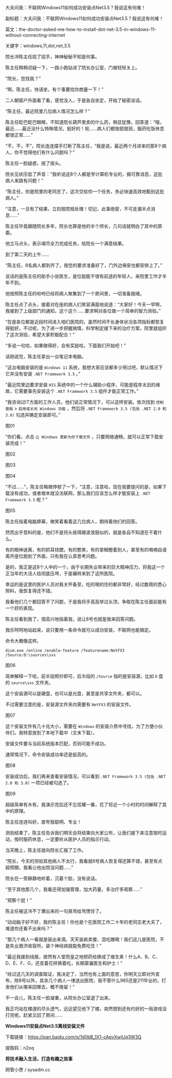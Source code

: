 大夫问我：不联网Windows11如何成功安装点Net3.5？我说这有何难！

副标题：大夫问我：不联网Windows11如何成功安装点Net3.5？我说这有何难！

英文：the-doctor-asked-me-how-to-install-dot-net-3.5-in-windows-11-without-connecting-internet

关键字：windows,11,dot,net,3.5



院长冲陈主任招了招手，神神秘秘不知是何事。

陈主任稍稍迟疑一下，一路小跑钻进了院长办公室，门被轻轻关上。



“院长，您找我？”

“啊，陈主任，快请坐，有个事要找你商量一下！”

二人朝窗户外面看了看，感觉没人，于是各自坐定，开始了秘密谈话。



“陈主任，最近院里几位病人情况怎么样？”

陈主任眨巴眨巴眼睛，不知道院长葫芦里卖的什么药，稍显犹豫，回答道：“哦，最近……最近没什么特殊情况，挺好的！呃……病人们都按部就班，服药吃饭休息都很正常……”

“不，不，不”，院长连连摆手打断了陈主任，“我是说，最近两个月进来的那8个病人，你不觉得他们有什么问题吗？”

陈主任一脸疑惑，摇了摇头。

院长见状压低了声音：“我听说这8个人都是学计算机专业的，据可靠消息，这批病人来路有问题！”

“陈主任，你是院里的老同志了，这次交给你一个任务，务必快速高效地甄别这批病人。”

“注意，一旦有了结果，立刻按院规处理！切记，此事绝密，不可走漏半点消息……”



陈主任毕竟跟随院长多年，院长也算是他的半个师长，几句话就明白了其中的原委。

他立马点头，表示竭尽全力完成任务，给院长一个满意结果。

到了第二天的上午……



“陈主任，8名病人都到齐了。按您的要求准备好了，门外边保安也都安排上了。”

说话的是陈主任的助手小张医生，是位挺能干很有前途的年轻人，来院里工作才半年不到。

他按照陈主任的吩咐已经将病人聚集到了一个房间里，一切准备就绪。

陈主任点了点头，接着对在座的病人们笑容满面地说道：“大家好！今天一早啊，我接到了上级部门的通知，这个这个……要求啊对各位做一个简单的智力测验。”

“在座各位都是近段时间进入咱们医院的，虽然时间不长身体状况各项指标都恢复得挺好，不过呢，为了进一步把握病情，科学制定接下来的治疗方案，院里就组织了这次测验，希望大家积极配合！”

“多说一句哈，如果做得好，会有奖励哈，下面我们开始吧！”



话刚说完，陈主任拿出一台笔记本电脑。

“这台电脑安装的是 `Windows 11` 系统，我想大家应该都多少用过吧，默认情况下它并没有安装 `.NET Framework 3.5` 。”

“最近院里边要求安装 `HIS` 系统中的一个什么辅助小程序，可能是程序太旧的缘故，它需要事先安装这个 `.NET Framework 3.5` 组件才能正常工作。”

“我咨询过IT方面的工作人员，他们说正常情况下，可以这样安装。依次找到 `控制面板` > `启用或关闭 Windows 功能` ，然后将 `.NET Framework 3.5 (包括 .NET 2.0 和 3.0)` 勾选并确定安装即可。”

图01



“你们看，点击 `让 Windows 更新为你下载文件` ，只要网络通畅，就可以正常下载安装完成！”

图02

图03

图04



“不过……”，陈主任略微停顿了一下，“注意，注意哈，现在我要提问的是，如果下载没有成功，或者根本就没法联网，那么我们应该怎么样才能安装上 `.NET Framework 3.5` 呢？”

图05



陈主任指着电脑屏幕，微笑着看着这几位病人，期待着他们的回答。

然而出乎意料的是，他们不是将头摇得跟波浪鼓似的，就是各自不知道在干着什么。

有的眼神迷离，有的抓耳挠腮，有的憨笑，有的拿眼瞪着别人，甚至有的喃喃自语离开座位跑到了外面，只有我在认真思考问题。



是的，我正是这8个人中的一个，由于长期失业带来的巨大精神压力，将我这一个正当年的大活人给彻底压垮，于是辗转来到了这所医院。

幸运的是这里的医护人员对我关怀备至，吃的喝的住的都非常好，经过数周的悉心照料，我恢复得还不错。

我看他们几个都回答不了问题，于是我将手高高举过头顶，争取在陈主任面前能有一个好的表现。



陈主任看到我了，很高兴地指着我，说让8号也就是我来回答问题。

我乐呵呵地站起来，说只要用一条命令就可以成功安装，不联网也能搞定。

命令大概像这样。

```
dism.exe /online /enable-feature /featurename:NetFX3 /Source:D:\sources\sxs
```

图06



简单解释一下哈，前半段照抄即可，后半段的 `/Source` 指的是安装源，比如 `D` 盘的 `source\sxs` 文件夹。

这个安装源可以是硬盘，也可以是光盘，甚至是共享文件夹，都可以。

不过需要注意的是，安装源文件夹内需要有 `NetFX3` 的安装文件。

图07



这个安装文件有几十兆大小，需要在 `Windows` 的安装介质中寻找，为了方便小伙伴们，我特意放到了本地下载中（文末下载）。

安装文件要与当前系统版本匹配，否则可能不成功。

通常情况下，命令安装成功率还是挺高的。

图08



安装成功后，我们再来查看安装情况，可以看到 `.NET Framework 3.5 (包括 .NET 2.0 和 3.0)` 一项已经被勾选了。

图09



超级简单有木有，我演示完后还不忘炫耀一番，花了将近一个小时的时间解释了其中的原理。

陈主任连连叫好，直夸我聪明、专业！

测验结束了，陈主任告诉我们明天会将结果向大家公布，让我们接下来注意按时运动，按时服药休息，一定要听从医护人员的指示行动。



当天晚上，陈主任就向院长汇报了工作。

“院长，今天的测验其他病人不太行，我看就8号病人恢复得还算不错，甚至有点超预期，我看让他出院没问题……”

院长在一旁静静地听着，沉着个脸，没有说话。

“至于其他那几个，我看还得加强管理，加大药量，多治疗多观察……”

“观察个屁！”

陈主任被这冷不丁爆出来的一句臭骂给骂愣住了。

“动动脑子好不好，我的陈主任！你也是个在医院工作二十年的老同志老大夫了，难道你还看不出来吗？”

“那几个病人一看就是装出来滴，天天装疯卖傻、混吃蹭喝！我们这儿是医院，不是失业救济收容所，装个神经病就能免费吃住！”

“最近我接到线报，居然有人堂而皇之地把药给换成了维生素！什么A、B、C、D、E、F、G，还变着花样换着吃，长期蒙骗医生和护士！”

“经过这几天的调查取证，我决定了，当然也有上面的意思，你明天立即对外宣布，除8号以外，其余几个病人一律送出医院，我不管什么985还是211毕业的，打发他们从哪来回哪去，概不挽留！”



不一会儿，陈主任一脸凝重，从院长办公室退了出来。

我正巧站在楼道的尽头透气，远远望见他下了楼，突然想到还有约好的一局游戏没打完呢，赶紧又回了房间……



**Windows11安装点Net3.5离线安装文件**

下载链接：https://pan.baidu.com/s/1d0bB_1X1-cApvXwjUq3W3Q

提取码：n2oq





**将技术融入生活，打造有趣之故事**

网管小贾 / sysadm.cc

